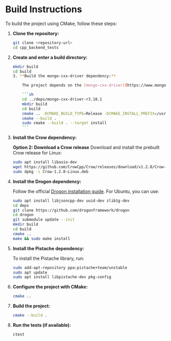 # Build Instructions

To build the project using CMake, follow these steps:

1. **Clone the repository:**
    ```sh
    git clone <repository-url>
    cd cpp_backend_tests
    ```

2. **Create and enter a build directory:**
    ```sh
    mkdir build
    cd build
    3. **Build the mongo-cxx-driver dependency:**

        The project depends on the [mongo-cxx-driver](https://www.mongodb.com/docs/languages/cpp/cpp-driver/current/get-started/). To build it from the `deps` directory:

        ```sh
        cd ../deps/mongo-cxx-driver-r3.10.1
        mkdir build
        cd build
        cmake .. -DCMAKE_BUILD_TYPE=Release -DCMAKE_INSTALL_PREFIX=/usr/local -DCMAKE_CXX_STANDARD=17
        cmake --build .
        sudo cmake --build . --target install
        ```

4. **Install the Crow dependency:**

    **Option 2: Download a Crow release**
    Download and install the prebuilt Crow release for Linux:

    ```sh
    sudo apt install libasio-dev
    wget https://github.com/CrowCpp/Crow/releases/download/v1.2.0/Crow-1.2.0-Linux.deb
    sudo dpkg -i Crow-1.2.0-Linux.deb
    ```

5. **Install the Drogon dependency:**

    Follow the official [Drogon installation guide](https://github.com/drogonframework/drogon/wiki/ENG-02-Installation). For Ubuntu, you can use:

    ```sh
    sudo apt install libjsoncpp-dev uuid-dev zlib1g-dev 
    cd deps
    git clone https://github.com/drogonframework/drogon
    cd drogon
    git submodule update --init
    mkdir build
    cd build
    cmake ..
    make && sudo make install
    ```

6. **Install the Pistache dependency:**

    To install the Pistache library, run:

    ```sh
    sudo add-apt-repository ppa:pistache+team/unstable
    sudo apt update
    sudo apt install libpistache-dev pkg-config
    ```

3. **Configure the project with CMake:**
    ```sh
    cmake ..
    ```

4. **Build the project:**
    ```sh
    cmake --build .
    ```

5. **Run the tests (if available):**
    ```sh
    ctest
    ```